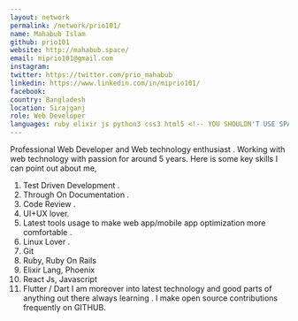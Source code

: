 ```yaml
---
layout: network
permalink: /network/prio101/
name: Mahabub Islam
github: prio101
website: http://mahabub.space/
email: miprio101@gmail.com
instagram:
twitter: https://twitter.com/prio_mahabub
linkedin: https://www.linkedin.com/in/miprio101/
facebook:
country: Bangladesh
location: Sirajganj
role: Web Developer
languages: ruby elixir js python3 css3 html5 <!-- YOU SHOULDN'T USE SPACE IN THE NAME OF THE PROGRAMMING LANGUAGE -->
---
```



Professional Web Developer and Web technology enthusiast . Working with web technology with passion for around 5 years. Here is some key skills I can point out about me,

1. Test Driven Development .
2. Through On Documentation .
3. Code Review .
4. UI+UX lover.
5. Latest tools usage to make web app/mobile app optimization more comfortable .
6. Linux Lover .
7. Git
8. Ruby, Ruby On Rails
9. Elixir Lang, Phoenix
10. React Js, Javascript
11. Flutter / Dart
I am moreover into latest technology and good parts of anything out there always learning . I make open source contributions frequently on GITHUB.